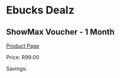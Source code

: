 
# Ebucks Dealz
## ShowMax Voucher - 1 Month
[Product Page](https://www.ebucks.com/web/shop/productSelected.do?prodId=1140742612&catId=909917204)

Price: R99.00

Savings: 


	